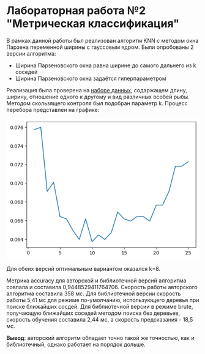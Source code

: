 # Лабораторная работа №2 "Метрическая классификация"

В рамках данной работы был реализован алгоритм KNN с методом окна Парзена переменной ширины с гауссовым ядром. Были опробованы 2 версии алгоритма:
* Ширина Парзеновского окна равна ширине до самого дальнего из k соседей
* Ширина Парзеновского окна задаётся гиперпараметром

Реализация была проверена на [наборе данных](https://www.kaggle.com/datasets/taweilo/fish-species-sampling-weight-and-height-data), содаржащем длину, ширину, отношение одного к другому и вид различных особей рыбы.
Методом скользящего контроля был подобран параметр k. Процесс перебора представлен на графике:

![Перебор значений параметра k](./img/knnTrain.png)

Для обеих версий оптимальным вариантом оказался k=8.

Метрика accuracy для авторской и библиотечной версий алгоритма совпала и составила 0,9448529411764706.
Скорость работы авторского алгоритма составила 358 мс.
Для библиотечной версии скорость работы 5,41 мс для режиме по-умолчанию, использующего деревья при поиске ближайших сосдей. Для библиотечной версии в режиме brute, получающую ближайших соседей методом поиска без деревьев, скорость обучения составила 2,44 мс, а скорость предсказания - 18,5 мс.

**Вывод**: авторский алгоритм обладает точно такой же точностью, как и библиотечный, однако работает на порядок дольше.
